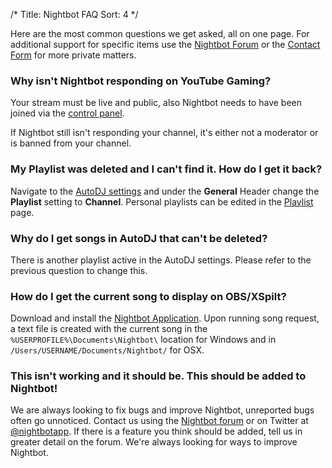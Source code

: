 /*
Title: Nightbot FAQ
Sort: 4
*/

Here are the most common questions we get asked, all on one page. For additional support for specific items use the [Nightbot Forum](https://community.nightdev.com/c/nightbot) or the [Contact Form](https://www.nightdev.com/contact/) for more private matters.

### Why isn't Nightbot responding on YouTube Gaming?

Your stream must be live and public, also Nightbot needs to have been joined via the [control panel](https://beta.nightbot.tv/dashboard).

If Nightbot still isn't responding your channel, it's either not a moderator or is banned from your channel.

### My Playlist was deleted and I can't find it. How do I get it back?

Navigate to the [AutoDJ settings](https://beta.nightbot.tv/song_requests) and under the **General** Header change the **Playlist** setting to **Channel**. Personal playlists can be edited in the [Playlist](https://beta.nightbot.tv/song_requests/playlist) page.

### Why do I get songs in AutoDJ that can't be deleted?

There is another playlist active in the AutoDJ settings. Please refer to the previous question to change this.

### How do I get the current song to display on OBS/XSpilt?

Download and install the [Nightbot Application](https://docs.nightbot.tv/app-beta). Upon running song request, a text file is created with the current song in the `%USERPROFILE%\Documents\Nightbot\` location for Windows and in `/Users/USERNAME/Documents/Nightbot/` for OSX.

### This isn't working and it should be. This should be added to Nightbot!

We are always looking to fix bugs and improve Nightbot, unreported bugs often go unnoticed. Contact us using the [Nightbot forum](https://community.nightdev.com/c/nightbot) or on Twitter at [@nightbotapp](https://twitter.com/nightbotapp). If there is a feature you think should be added, tell us in greater detail on the forum. We're always looking for ways to improve Nightbot. 
